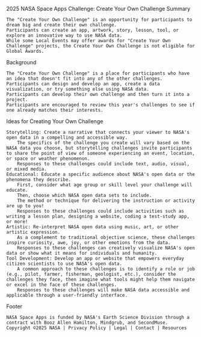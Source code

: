 2025 NASA Space Apps Challenge: Create Your Own Challenge
Summary

    The "Create Your Own Challenge" is an opportunity for participants to dream big and create their own challenge.
    Participants can create an app, artwork, story, lesson, tool, or explore an innovative way to use NASA data.
    While some Local Events may offer awards for "Create Your Own Challenge" projects, the Create Your Own Challenge is not eligible for Global Awards.

Background

    The "Create Your Own Challenge" is a place for participants who have an idea that doesn't fit into any of the other challenges.
    Participants can design and develop an app, create a data visualization, or try something else using NASA data.
    Participants can develop their own challenge and then turn it into a project.
    Participants are encouraged to review this year's challenges to see if one already matches their interests.

Ideas for Creating Your Own Challenge

    Storytelling: Create a narrative that connects your viewer to NASA's open data in a compelling and accessible way.
        The specifics of the challenge you create will vary based on the NASA data you choose, but storytelling challenges invite participants to share the point of view of someone experiencing an event, location, or space or weather phenomenon.
        Responses to these challenges could include text, audio, visual, or mixed media.
    Educational: Educate a specific audience about NASA's open data or the phenomena they describe.
        First, consider what age group or skill level your challenge will educate.
        Then, choose which NASA open data sets to include.
        The method or technique for delivering the instruction or activity are up to you!
        Responses to these challenges could include activities such as writing a lesson plan, designing a website, coding a test-study app, or more!
    Artistic: Re-interpret NASA open data using music, art, or other artistic expression.
        As a complement to traditional objective science, these challenges inspire curiosity, awe, joy, or other emotions from the data.
        Responses to these challenges can creatively visualize NASA's open data or show what it means for individuals and humanity.
    Tool Development: Develop an app or website that empowers everyday citizen scientists to use NASA's open data.
        A common approach to these challenges is to identify a role or job (e.g., pilot, farmer, fisherman, geologist, etc.), consider the challenges they face, then imagine what tools might help them navigate or excel in the face of these challenges.
        Responses to these challenges will make NASA data accessible and applicable through a user-friendly interface.

Footer

    NASA Space Apps is funded by NASA's Earth Science Division through a contract with Booz Allen Hamilton, Mindgrub, and SecondMuse.
    Copyright ©2025 NASA | Privacy Policy | Legal | Contact | Resources